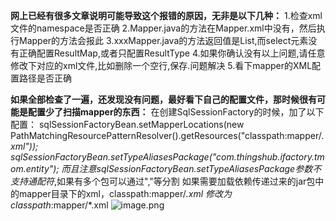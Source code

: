 **网上已经有很多文章说明可能导致这个报错的原因，无非是以下几种：**
1.检查xml文件的namespace是否正确
2.Mapper.java的方法在Mapper.xml中没有，然后执行Mapper的方法会报此
3.xxxMapper.java的方法返回值是List,而select元素没有正确配置ResultMap,或者只配置ResultType
4.如果你确认没有以上问题,请任意修改下对应的xml文件,比如删除一个空行,保存.问题解决
5.看下mapper的XML配置路径是否正确

**如果全部检查了一遍，还发现没有问题，最好看下自己的配置文件，那时候很有可能是配置少了扫描mapper的东西：**
在创建SqlSessionFactory的时候，加了以下配置：
sqlSessionFactoryBean.setMapperLocations(new PathMatchingResourcePatternResolver().getResources("classpath:mapper/*.xml"));
sqlSessionFactoryBean.setTypeAliasesPackage("com.thingshub.ifactory.tmom.entity");
而且注意sqlSessionFactoryBean.setTypeAliasesPackage参数不支持通配符*,如果有多个包可以通过","等分割
如果需要加载依赖传递过来的jar包中的mapper目录下的xml，classpath:mapper/*.xml 修改为classpath*:mapper/*.xml
![image.png](https://images.cherryfloris.eu.org/2022/1648455722907-edfcdf48-a146-451a-96a3-987676a22748.png)

